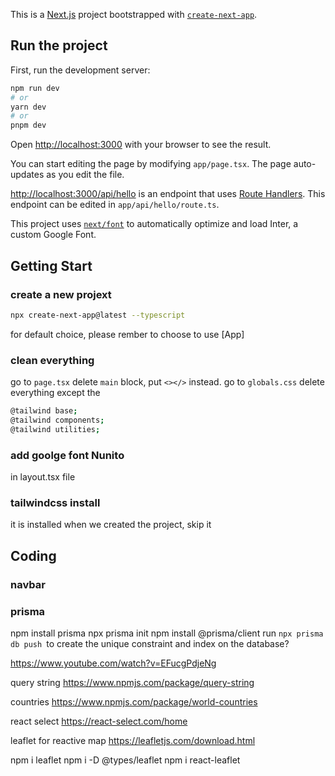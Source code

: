 This is a [Next.js](https://nextjs.org/) project bootstrapped with [`create-next-app`](https://github.com/vercel/next.js/tree/canary/packages/create-next-app).

## Run the project

First, run the development server:

```bash
npm run dev
# or
yarn dev
# or
pnpm dev
```

Open [http://localhost:3000](http://localhost:3000) with your browser to see the result.

You can start editing the page by modifying `app/page.tsx`. The page auto-updates as you edit the file.

[http://localhost:3000/api/hello](http://localhost:3000/api/hello) is an endpoint that uses [Route Handlers](https://beta.nextjs.org/docs/routing/route-handlers). This endpoint can be edited in `app/api/hello/route.ts`.

This project uses [`next/font`](https://nextjs.org/docs/basic-features/font-optimization) to automatically optimize and load Inter, a custom Google Font.

## Getting Start
### create a new projext
```bash
npx create-next-app@latest --typescript 
```
for default choice, please rember to choose to use [App]

### clean everything
go to `page.tsx` delete `main` block, put `<></>` instead.
go to `globals.css` delete everything except the 
```bash
@tailwind base;
@tailwind components;
@tailwind utilities;
```

### add goolge font Nunito
in layout.tsx file

### tailwindcss install
it is installed when we created the project, skip it

## Coding
### navbar

### prisma
npm install prisma 
npx prisma init
npm install @prisma/client
run `npx prisma db push `to create the unique constraint and index on the database?





https://www.youtube.com/watch?v=EFucgPdjeNg


query string
https://www.npmjs.com/package/query-string


countries
https://www.npmjs.com/package/world-countries


react select
https://react-select.com/home



leaflet for reactive map
https://leafletjs.com/download.html

npm i leaflet
npm i -D @types/leaflet 
npm i react-leaflet